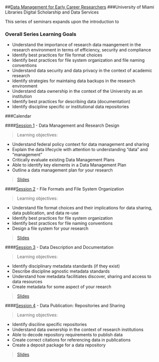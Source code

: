 ##[Data Management for Early Career Researchers](https://github.com/UMiamiLibraries/courses-and-workshops/tree/master/Data-Management-Seminar-Series)
###University of Miami Libraries Digital Scholarship and Data Services

This series of seminars expands upon the introduction to 

### Overall Series Learning Goals

- Understand the importance of research data maangement in the research environment in terms of efficiency, security and compliance
- Identify best practices for file format choices
- Identify best practices for file system organization and file naming conventions
- Understand data security and data privacy in the context of academic research
- Identify strategies for maintaing data backups in the research environment
- Understand data ownership in the context of the University as an institution
- Identify best practices for describing data (documentation)
- Identify discipline specific or institutional data repositories

###Calendar 

####[Session 1](session01.md) - Data Management and Research Design

> Learning objectives:

- Understand federal policy context for data management and sharing
- Explain the data lifecycle with attention to understanding “data” and “management”
- Critically evaluate existing Data Management Plans
- Able to identify key elements in a Data Management Plan
- Outline a data management plan for your research

> [Slides](slides/slides_01.html)

####[Session 2](session02.md) - File Formats and File System Organization

> Learning objectives:

- Understand file format choices and their implications for data sharing, data publication, and data re-use 
- Identify best practices for file system organization
- Identify best practices for file naming conventions
- Design a file system for your research

> [Slides](slides/slides_02.html)

####[Session 3](session03.md) - Data Description and Documentation

> Learning objectives:

- Identify disciplinary metadata standards (if they exist)
- Describe discipline agnostic metadata standards
- Understand how metadata facilitiates discover, sharing and access to data resources
- Create metadata for some aspect of your reearch

> [Slides](slides/slides_03.html)

####[Session 4](session04.md) - Data Publication: Repositories and Sharing

> Learning objectives:

- Identify disciline specific repositories
- Understand data ownership in the context of research institutions
- Able to decode repository requirements to publish data
- Create correct citations for referencing data in publications
- Create a deposit package for a data repository

> [Slides](slides/slides_04.html)





